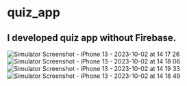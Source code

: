 # quiz_app

## I developed quiz app without Firebase.

![Simulator Screenshot - iPhone 13 - 2023-10-02 at 14 17 26](https://github.com/kadirkyr/quiz_app/assets/126793336/26048aed-2258-45cb-8d75-d76a13d0e6d8)
![Simulator Screenshot - iPhone 13 - 2023-10-02 at 14 18 06](https://github.com/kadirkyr/quiz_app/assets/126793336/8abcf59c-ef73-404b-a284-06ba85942bf9)
![Simulator Screenshot - iPhone 13 - 2023-10-02 at 14 19 33](https://github.com/kadirkyr/quiz_app/assets/126793336/ee136fb8-3e71-453a-9b0b-c30c0fb9d8a2)
![Simulator Screenshot - iPhone 13 - 2023-10-02 at 14 18 49](https://github.com/kadirkyr/quiz_app/assets/126793336/f1d2aaed-e2d7-47d3-ab5c-0b8635163cc5)
